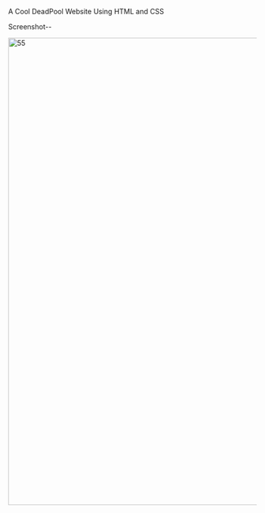 A Cool DeadPool Website Using HTML and CSS

Screenshot--

<img width="946" alt="55" src="https://github.com/user-attachments/assets/441f097c-b854-49a6-94e9-daf9bf81b776" />
